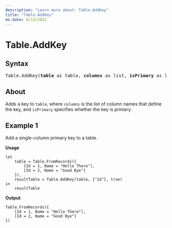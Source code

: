 ```yaml
---
description: "Learn more about: Table.AddKey"
title: "Table.AddKey"
ms.date: 4/13/2022
---
```

# Table.AddKey

## Syntax

<pre>
Table.AddKey(<b>table</b> as table, <b>columns</b> as list, <b>isPrimary</b> as logical) as table
</pre>
  
## About

Adds a key to `table`, where `columns` is the list of column names that define the key, and `isPrimary` specifies whether the key is primary.

## Example 1

Add a single-column primary key to a table.

**Usage**

```powerquery-m
let
    table = Table.FromRecords({
        [Id = 1, Name = "Hello There"],
        [Id = 2, Name = "Good Bye"]
    }),
    resultTable = Table.AddKey(table, {"Id"}, true)
in
    resultTable
```

**Output**

```powerquery-m
Table.FromRecords({
    [Id = 1, Name = "Hello There"],
    [Id = 2, Name = "Good Bye"]
})
```
